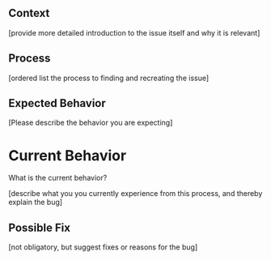 ## Context

[provide more detailed introduction to the issue itself and why it is relevant]

## Process

[ordered list the process to finding and recreating the issue]

## Expected Behavior

[Please describe the behavior you are expecting]

# Current Behavior

What is the current behavior?

[describe what you you currently experience from this process, and thereby explain the bug]

## Possible Fix

[not obligatory, but suggest fixes or reasons for the bug]
